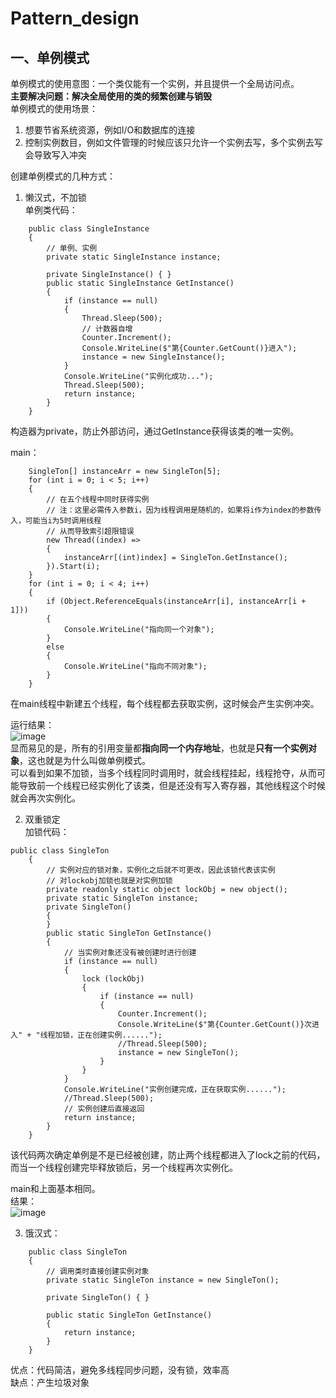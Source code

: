 # Pattern_design

## 一、单例模式
单例模式的使用意图：一个类仅能有一个实例，并且提供一个全局访问点。  
**主要解决问题：解决全局使用的类的频繁创建与销毁**  
单例模式的使用场景：  
1. 想要节省系统资源，例如I/O和数据库的连接
2. 控制实例数目，例如文件管理的时候应该只允许一个实例去写，多个实例去写会导致写入冲突

创建单例模式的几种方式：
1. 懒汉式，不加锁  
单例类代码：  
```
    public class SingleInstance
    {
        // 单例、实例
        private static SingleInstance instance;

        private SingleInstance() { }
        public static SingleInstance GetInstance()
        {
            if (instance == null)
            {
                Thread.Sleep(500);
                // 计数器自增
                Counter.Increment();
                Console.WriteLine($"第{Counter.GetCount()}进入");
                instance = new SingleInstance();
            }
            Console.WriteLine("实例化成功...");
            Thread.Sleep(500);
            return instance;
        }
    }
```
构造器为private，防止外部访问，通过GetInstance获得该类的唯一实例。  

main：  
```
    SingleTon[] instanceArr = new SingleTon[5];
    for (int i = 0; i < 5; i++)
    {
        // 在五个线程中同时获得实例
        // 注：这里必需传入参数i，因为线程调用是随机的，如果将i作为index的参数传入，可能当i为5时调用线程
        // 从而导致索引超限错误
        new Thread((index) =>
        {
            instanceArr[(int)index] = SingleTon.GetInstance();
        }).Start(i);
    }
    for (int i = 0; i < 4; i++)
    {
        if (Object.ReferenceEquals(instanceArr[i], instanceArr[i + 1]))
        {
            Console.WriteLine("指向同一个对象");
        }
        else
        {
            Console.WriteLine("指向不同对象");
        }
    }
```
在main线程中新建五个线程，每个线程都去获取实例，这时候会产生实例冲突。   

运行结果：  
![image](https://github.com/xuehao-in-studing/Pattern_design/assets/102791379/241c23d4-0c52-4e4e-a798-e0b4702f91da)  
显而易见的是，所有的引用变量都**指向同一个内存地址**，也就是**只有一个实例对象**，这也就是为什么叫做单例模式。  
可以看到如果不加锁，当多个线程同时调用时，就会线程挂起，线程抢夺，从而可能导致前一个线程已经实例化了该类，但是还没有写入寄存器，其他线程这个时候就会再次实例化。  

2. 双重锁定  
加锁代码：  
```
public class SingleTon
    {
        // 实例对应的锁对象，实例化之后就不可更改，因此该锁代表该实例
        // 对lockobj加锁也就是对实例加锁
        private readonly static object lockObj = new object();
        private static SingleTon instance;
        private SingleTon()
        {
        }
        public static SingleTon GetInstance()
        {
            // 当实例对象还没有被创建时进行创建
            if (instance == null)
            {
                lock (lockObj)
                {
                    if (instance == null)
                    {
                        Counter.Increment();
                        Console.WriteLine($"第{Counter.GetCount()}次进入" + "线程加锁，正在创建实例......");
                        //Thread.Sleep(500);
                        instance = new SingleTon();
                    }
                }
            }
            Console.WriteLine("实例创建完成，正在获取实例......");
            //Thread.Sleep(500);
            // 实例创建后直接返回
            return instance;
        }
    }
```
该代码两次确定单例是不是已经被创建，防止两个线程都进入了lock之前的代码，而当一个线程创建完毕释放锁后，另一个线程再次实例化。

main和上面基本相同。  
结果：   
![image](https://github.com/xuehao-in-studing/Pattern_design/assets/102791379/7e013e97-a795-4213-83fc-69f5338a4461)  

3. 饿汉式：  
```
    public class SingleTon
    {
        // 调用类时直接创建实例对象
        private static SingleTon instance = new SingleTon();

        private SingleTon() { }

        public static SingleTon GetInstance()
        {
            return instance;
        }
    }
```
优点：代码简洁，避免多线程同步问题，没有锁，效率高  
缺点：产生垃圾对象  

